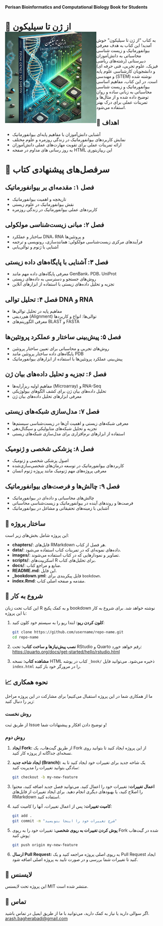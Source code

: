 **Perisan Bioinformatics and Computational Biology Book for Students**
# 📘 از ژن تا سیلیکون  <img src="./images/cover v3.png" width="300px" hight="300px" align="left" /> 

به کتاب "از ژن تا سیلیکون" خوش آمدید! این کتاب به هدف معرفی بیوانفورماتیک و زیست شناسی محاسباتی به دانش‌آموزان دبیرستانی (رشته‌های ریاضی فیزیک، علوم تجربی، فنی حرفه ای) و دانشجویان کارشناسی علوم پایه و مهندسی (STEM) نوشته شده است. در این کتاب، مفاهیم اساسی بیوانفورماتیک و زیست شناسی محاسباتی به زبانی ساده و روان توضیح داده شده و از مثال‌ها و تمرینات عملی برای درک بهتر استفاده می‌شود.

## 🎯 اهداف

- آشنایی دانش‌آموزان با مفاهیم پایه‌ای بیوانفورماتیک
- نمایش کاربردهای بیوانفورماتیک در زندگی روزمره و علوم مختلف
- ارائه تمرینات عملی برای تقویت مهارت‌های عملی دانش‌آموزان
- به روز رسانی های مداوم در صفحه HTML این ریپازیتوری


# 📝 سرفصل‌های پیشنهادی کتاب

## فصل ۱: مقدمه‌ای بر بیوانفورماتیک
- تاریخچه و اهمیت بیوانفورماتیک
- نقش بیوانفورماتیک در علوم زیستی
- کاربردهای عملی بیوانفورماتیک در زندگی روزمره

## فصل ۲: مبانی زیست‌شناسی مولکولی
- ساختار و عملکرد DNA، RNA و پروتئین‌ها
- فرآیندهای مرکزی زیست‌شناسی مولکولی: همانندسازی، رونویسی و ترجمه
- آشنایی با ژنوم و توالی‌یابی

## فصل ۳: آشنایی با پایگاه‌های داده زیستی
- معرفی پایگاه‌های داده مهم مانند GenBank، PDB، UniProt
- روش‌های جستجو و دسترسی به داده‌های زیستی
- تجزیه و تحلیل داده‌های زیستی با استفاده از ابزارهای آنلاین

## فصل ۴: تحلیل توالی DNA و RNA
- مفاهیم پایه در تحلیل توالی‌ها
- هم‌ردیفی (Alignment) توالی‌ها: انواع و کاربردها
- معرفی الگوریتم‌های BLAST و FASTA

## فصل ۵: پیش‌بینی ساختار و عملکرد پروتئین‌ها
- روش‌های تجربی و محاسباتی برای تعیین ساختار پروتئین
- پایگاه‌های داده ساختار پروتئین مانند PDB
- پیش‌بینی عملکرد پروتئین‌ها با استفاده از ابزارهای بیوانفورماتیک

## فصل ۶: تجزیه و تحلیل داده‌های بیان ژن
- مفاهیم اولیه ریزآرایه‌ها (Microarray) و RNA-Seq
- تحلیل داده‌های بیان ژن برای کشف الگوهای بیولوژیکی
- معرفی ابزارهای تحلیل داده‌های بیان ژن

## فصل ۷: مدل‌سازی شبکه‌های زیستی
- معرفی شبکه‌های زیستی و اهمیت آن‌ها در زیست‌شناسی سیستم‌ها
- تجزیه و تحلیل شبکه‌های متابولیکی و سیگنال‌دهی
- استفاده از ابزارهای نرم‌افزاری برای مدل‌سازی شبکه‌های زیستی

## فصل ۸: پزشکی شخصی و ژنومیک
- اصول پزشکی شخصی و ژنومیک
- کاربردهای بیوانفورماتیک در توسعه درمان‌های شخصی‌سازی‌شده
- معرفی پروژه‌های مهم ژنومیک مانند پروژه ژنوم انسان

## فصل ۹: چالش‌ها و فرصت‌های بیوانفورماتیک
- چالش‌های محاسباتی و داده‌ای در بیوانفورماتیک
- فرصت‌ها و روندهای آینده در بیوانفورماتیک و زیست‌شناسی محاسباتی
- آشنایی با زمینه‌های تحقیقاتی و مشاغل در بیوانفورماتیک


## 📂 ساختار پروژه

<!-- for dev. 
📦 بیوانفورماتیک-برای-همه/
 ┣ 📂 chapters/
 ┃ ┣ 📜 chapter1-introduction.Rmd
 ┃ ┣ 📜 chapter2-dna-sequencing.Rmd
 ┃ ┗ 📜 ...
 ┣ 📂 data/
 ┃ ┣ 📜 example-data.csv
 ┃ ┗ 📜 example-data2.fasta
 ┣ 📂 images/
 ┃ ┣ 📜 figure1.png
 ┃ ┗ 📜 ...
 ┣ 📂 scripts/
 ┃ ┣ 📜 analysis-script.R
 ┃ ┗ 📜 ...
 ┣ 📂 docs/
 ┃ ┣ 📜 references.bib
 ┃ ┗ 📜 ...
 ┣ 📜 README.md
 ┣ 📜 _bookdown.yml
 ┣ 📜 index.Rmd
 ┗ 📜 LICENSE

-->
این پروژه شامل بخش‌های زیر است:

- **chapters/**: فایل‌های RMarkdown هر فصل از کتاب.
- **data/**: داده‌های نمونه‌ای که در تمرینات کتاب استفاده می‌شود.
- **images/**: تصاویر و نمودارهایی که در کتاب استفاده می‌شوند.
- **scripts/**: اسکریپت‌های R برای تحلیل‌های کتاب.
- **docs/**: منابع و مراجع کتاب.
- **README.md**: این فایل.
- **_bookdown.yml**: فایل پیکربندی برای `bookdown`.
- **index.Rmd**: مقدمه و صفحه اصلی کتاب.


## 🚀 شروع به کار
این کتاب تحت زبان R و به کمک پکیج bookdown نوشته خواهد شد.
برای شروع به کار با این پروژه:

1. **کلون کردن رپو:**
   ابتدا رپو را به سیستم خود کلون کنید:
   ```bash
   git clone https://github.com/username/repo-name.git
   cd repo-name
   ```
2. **نصب پیش‌نیازها و ساخت کتاب:**
تحت RStudio و Quarto رقم خواهد خورد:
https://quarto.org/docs/get-started/hello/rstudio.html   

4. **مشاهده کتاب:**
   نسخه HTML کتاب در پوشه `_book/` ذخیره می‌شود. می‌توانید فایل `index.html` را در مرورگر خود باز کنید.

## 📈 نحوه همکاری
ما از همکاری شما در این پروژه استقبال می‌کنیم! برای مشارکت در این پروژه مراحل زیر را دنبال کنید:

### روش نخست
از طریق ثبت Issue و توضیح دادن افکار و پیشنهادات شما!

### روش دوم

1. **ایجاد Fork:**
   از طریق گیت‌هاب، یک Fork از این پروژه ایجاد کنید تا بتوانید روی نسخه‌ای جداگانه از پروژه کار کنید.

2. **ایجاد شاخه جدید (Branch):**
   یک شاخه جدید برای تغییرات خود ایجاد کنید تا به سادگی بتوانید تغییرات را مدیریت کنید:

   ```bash
   git checkout -b my-new-feature
   ```

3. **اعمال تغییرات:**
   تغییرات خود را اعمال کنید. می‌توانید فصل جدید اضافه کنید، محتوا را اصلاح کنید، یا بهبودهای دیگری انجام دهید. برای ایجاد تغییرات از فایل‌های RMarkdown استفاده کنید.
4. **کامیت تغییرات:**
   پس از اعمال تغییرات، آنها را کامیت کنید:

   ```bash
   git add .
   git commit -m "شرح تغییرات خود را اینجا بنویسید"
   ```

5. **پوش کردن تغییرات به رپوی شخصی:**
   تغییرات خود را به رپوی Fork شده در گیت‌هاب پوش کنید:

   ```bash
   git push origin my-new-feature
   ```

6. **ارسال Pull Request:**
   به رپوی اصلی پروژه مراجعه کنید و یک Pull Request ایجاد کنید تا تغییرات شما بررسی و در صورت تایید به پروژه اصلی اضافه شود.
 
## 📄 لایسنس
این پروژه تحت لایسنس MIT منتشر شده است.

## 📧 تماس
اگر سوالی دارید یا نیاز به کمک دارید، می‌توانید با ما از طریق ایمیل در تماس باشید.
arash.bagherabadi@gmail.com

